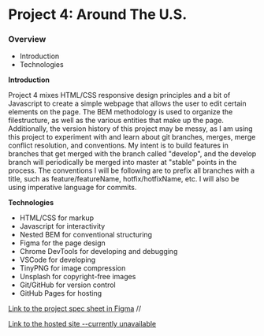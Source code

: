 # Project 4: Around The U.S.

### Overview

* Introduction
* Technologies

**Introduction**

Project 4 mixes HTML/CSS responsive design principles and a bit of Javascript to create a simple webpage that allows the user to edit certain elements on the page. 
The BEM methodology is used to organize the filestructure, as well as the various entities that make up the page. 
Additionally, the version history of this project may be messy, as I am using this project to experiment with and learn about git branches, merges, merge conflict resolution, and conventions. My intent is to build features in branches that get merged with the branch called "develop", and the develop branch will periodically be merged into master at "stable" points in the process. The conventions I will be following are to prefix all branches with a title, such as feature/featureName, hotfix/hotfixName, etc. I will also be using imperative language for commits.

**Technologies**

* HTML/CSS for markup
* Javascript for interactivity
* Nested BEM for conventional structuring
* Figma for the page design
* Chrome DevTools for developing and debugging
* VSCode for developing
* TinyPNG for image compression
* Unsplash for copyright-free images
* Git/GitHub for version control
* GitHub Pages for hosting

[Link to the project spec sheet in Figma](https://www.figma.com/file/mUgu8OSHWE0M6p6vfwmdu9/Sprint-4-Around-The-U.S.-desktop-mobile?node-id=0%3A1) //

[Link to the hosted site --currently unavailable](https://israphial.github.io/web_project_4/index.html?)